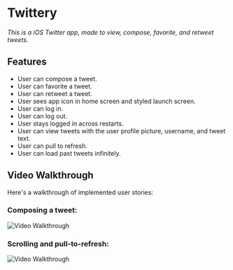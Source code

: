 # Twittery

*This is a iOS Twitter app, made to view, compose, favorite, and retweet tweets.*

## Features
- User can compose a tweet. 
- User can favorite a tweet. 
- User can retweet a tweet. 
- User sees app icon in home screen and styled launch screen.
- User can log in. 
- User can log out.
- User stays logged in across restarts. 
- User can view tweets with the user profile picture, username, and tweet text. 
- User can pull to refresh. 
- User can load past tweets infinitely. 

## Video Walkthrough

Here's a walkthrough of implemented user stories:

### Composing a tweet: 
<img src='http://g.recordit.co/LMN41U9ZRT.gif' title='Video Walkthrough' width='' alt='Video Walkthrough' />

### Scrolling and pull-to-refresh:
<img src='http://g.recordit.co/5R3AB6KomY.gif' width='' alt='Video Walkthrough' />

